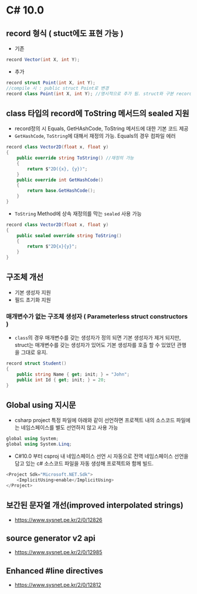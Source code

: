 # C# 10.0

## record 형식 ( stuct에도 표현 가능 )

- 기존

```csharp
record Vector(int X, int Y);
```

- 추가 

```csharp
record struct Point(int X, int Y); 
//compile 시 : public struct Point로 변경
record class Point(int X, int Y); //명시적으로 추가 됨. struct와 구분 record == record class
```

## class 타입의 record에 ToString 메서드의 sealed 지원

- record정의 시 Equals, GetHAshCode, ToString 메서드에 대한 기본 코드 제공
- `GetHashCode`, `ToString`에 대해서 재정의 가능.  Equals의 경우 컴파일 에러

```csharp
record class Vector2D(float x, float y)
{
    public override string ToString() //재정의 가능
    {
        return $"2D({x}, {y})";
    }
    public override int GetHashCode()
    {
        return base.GetHashCode();
    }
}
```

- `ToString` Method에 상속 재정의를 막는 `sealed` 사용 가능 

```csharp
record class Vector2D(float x, float y)
{
    public sealed override string ToString()
    {
        return $"2D{x}{y}";
    }
}
```

## 구조체 개선

- 기본 생성자 지원
- 필드 초기화 지원  

### 매개변수가 없는 구조체 생성자 ( Parameterless struct constructors )

- `class`의 경우 매개변수를 갖는 생성자가 정의 되면 기본 생성자가 제거 되지만, struct는 매개변수를 갖는 생성자가 있어도 기본 생성자를 호출 할 수 있었던 관행을 그대로 유지.

```csharp
record struct Student()
{
    public string Name { get; init; } = "John";
    public int Id { get; init; } = 20;
}
```

## Global using 지시문 

- csharp project 특정 파일에 아래와 같이 선언하면 프로젝트 내의 소스코드 파일에는 네임스페이스를 별도 선언하지 않고 사용 가능 

```csharp
global using System;
global using System.Linq;
```

- C#10.0 부터 csproj 내 네임스페이스 선언 시 자동으로 전역 네임스페이스 선언을 담고 있는 c# 소스코드 파일을 자동 생성해 프로젝트와 함께 빌드.

```csharp
<Project Sdk="Microsoft.NET.Sdk">
    <ImplicitUsing>enable</ImplicitUsing>
</Project>
```

## 보간된 문자열 개선(improved interpolated strings)

- https://www.sysnet.pe.kr/2/0/12826

## source generator v2 api

- https://www.sysnet.pe.kr/2/0/12985

## Enhanced #line directives 

- https://www.sysnet.pe.kr/2/0/12812
